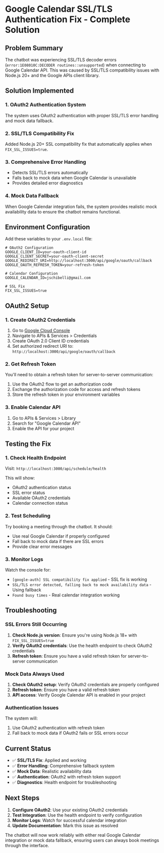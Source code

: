 # Google Calendar SSL/TLS Authentication Fix - Complete Solution

## Problem Summary

The chatbot was experiencing SSL/TLS decoder errors (`error:1E08010C:DECODER routines::unsupported`) when connecting to Google Calendar API. This was caused by SSL/TLS compatibility issues with Node.js 20+ and the Google APIs client library.

## Solution Implemented

### 1. OAuth2 Authentication System

The system uses OAuth2 authentication with proper SSL/TLS error handling and mock data fallback.

### 2. SSL/TLS Compatibility Fix

Added Node.js 20+ SSL compatibility fix that automatically applies when `FIX_SSL_ISSUES=true`.

### 3. Comprehensive Error Handling

- Detects SSL/TLS errors automatically
- Falls back to mock data when Google Calendar is unavailable
- Provides detailed error diagnostics

### 4. Mock Data Fallback

When Google Calendar integration fails, the system provides realistic mock availability data to ensure the chatbot remains functional.

## Environment Configuration

Add these variables to your `.env.local` file:

```env
# OAuth2 Configuration
GOOGLE_CLIENT_ID=your-oauth-client-id
GOOGLE_CLIENT_SECRET=your-oauth-client-secret
GOOGLE_REDIRECT_URI=http://localhost:3000/api/google/oauth/callback
GOOGLE_OAUTH_REFRESH_TOKEN=your-refresh-token

# Calendar Configuration
GOOGLE_CALENDAR_ID=jschibelli@gmail.com

# SSL Fix
FIX_SSL_ISSUES=true
```

## OAuth2 Setup

### 1. Create OAuth2 Credentials

1. Go to [Google Cloud Console](https://console.cloud.google.com)
2. Navigate to APIs & Services > Credentials
3. Create OAuth 2.0 Client ID credentials
4. Set authorized redirect URI to: `http://localhost:3000/api/google/oauth/callback`

### 2. Get Refresh Token

You'll need to obtain a refresh token for server-to-server communication:

1. Use the OAuth2 flow to get an authorization code
2. Exchange the authorization code for access and refresh tokens
3. Store the refresh token in your environment variables

### 3. Enable Calendar API

1. Go to APIs & Services > Library
2. Search for "Google Calendar API"
3. Enable the API for your project

## Testing the Fix

### 1. Check Health Endpoint

Visit: `http://localhost:3000/api/schedule/health`

This will show:
- OAuth2 authentication status
- SSL error status
- Available OAuth2 credentials
- Calendar connection status

### 2. Test Scheduling

Try booking a meeting through the chatbot. It should:
- Use real Google Calendar if properly configured
- Fall back to mock data if there are SSL errors
- Provide clear error messages

### 3. Monitor Logs

Watch the console for:
- `[google-auth] SSL compatibility fix applied` - SSL fix is working
- `SSL/TLS error detected, falling back to mock availability data` - Using fallback
- `Found busy times` - Real calendar integration working

## Troubleshooting

### SSL Errors Still Occurring

1. **Check Node.js version**: Ensure you're using Node.js 18+ with `FIX_SSL_ISSUES=true`
2. **Verify OAuth2 credentials**: Use the health endpoint to check OAuth2 credentials
3. **Refresh token**: Ensure you have a valid refresh token for server-to-server communication

### Mock Data Always Used

1. **Check OAuth2 setup**: Verify OAuth2 credentials are properly configured
2. **Refresh token**: Ensure you have a valid refresh token
3. **API access**: Verify Google Calendar API is enabled in your project

### Authentication Issues

The system will:
1. Use OAuth2 authentication with refresh token
2. Fall back to mock data if OAuth2 fails or SSL errors occur

## Current Status

- ✅ **SSL/TLS Fix**: Applied and working
- ✅ **Error Handling**: Comprehensive fallback system
- ✅ **Mock Data**: Realistic availability data
- ✅ **Authentication**: OAuth2 with refresh token support
- ✅ **Diagnostics**: Health endpoint for troubleshooting

## Next Steps

1. **Configure OAuth2**: Use your existing OAuth2 credentials
2. **Test Integration**: Use the health endpoint to verify configuration
3. **Monitor Logs**: Watch for successful calendar integration
4. **Update Documentation**: Mark this issue as resolved

The chatbot will now work reliably with either real Google Calendar integration or mock data fallback, ensuring users can always book meetings through the interface.
